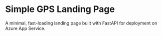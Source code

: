 # Simple GPS Landing Page

A minimal, fast-loading landing page built with FastAPI for deployment on Azure App Service.
